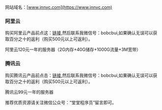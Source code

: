 网站域名：[www.jnnvc.com](https://www.jnnvc.com)
### 阿里云
购买阿里云产品前点这：[链接](http://www.jnnvc.com),然后联系我微信号：bobcbui,如果确认无误可以获取百分之十的返利（购买500元以上可返利）。

阿里云120元一年的服务器（2G内存+40G储存+1000G流量+3M宽带）
### 腾讯云
购买腾讯云产品前点击：[链接](https://cloud.tencent.com/redirect.php?redirect=1001&cps_key=1f42279c2a7797d3e903b11b4a93f858&from=console),然后联系我微信号：bobcbui,如果确认无误可以获取百分之十的返利（购买500元以上可返利）。

腾讯云99元一年的服务器

推荐优质资源请关注微信公众号：“堂堂程序员”留言即可。


